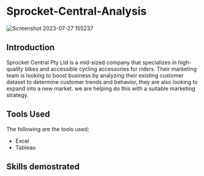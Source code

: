 # Sprocket-Central-Analysis
![Screenshot 2023-07-27 155237](https://github.com/Emmanuelson321/Sprocket-Central-Analysis/assets/134542481/5a1cdeab-07fa-4144-8b98-3009d9a711d3)

## Introduction
Sprocket Central Pty Ltd is a mid-sized company that specializes in high-quality bikes and accessible cycling accessories for riders. Their marketing team is looking to boost business by analyzing their existing customer dataset to determine customer trends and behavior, they are also looking to expand into a new market. 
we are helping do this with a suitable marketing strategy. 

## Tools Used
The following are the tools used;
- Excel
- Tableau

## Skills demostrated
